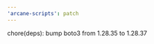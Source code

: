 ```yaml
---
'arcane-scripts': patch
---
```


<!-- markdownlint-disable MD041 -->

chore(deps): bump boto3 from 1.28.35 to 1.28.37

